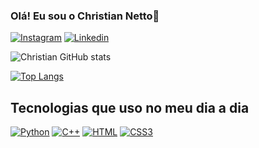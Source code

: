 

### Olá! Eu sou o Christian Netto👋

[![Instagram](https://img.shields.io/badge/Instagram-E4405F?style=for-the-badge&logo=instagram&logoColor=white)](https://www.instagram.com/christian_ntt/)
[![Linkedin](https://img.shields.io/badge/LinkedIn-0077B5?style=for-the-badge&logo=linkedin&logoColor=white)](https://www.linkedin.com/in/christian-netto/)


![Christian GitHub stats](https://github-readme-stats.vercel.app/api?username=ChristianNetto&show_icons=true&theme=dark)

[![Top Langs](https://github-readme-stats.vercel.app/api/top-langs/?username=ChristianNetto)]()

## Tecnologias que uso no meu dia a dia

[![Python](https://img.shields.io/badge/Python-3776AB?style=for-the-badge&logo=python&logoColor=white)]()
[![C++](https://img.shields.io/badge/C%2B%2B-00599C?style=for-the-badge&logo=c%2B%2B&logoColor=white)]()
[![HTML](https://img.shields.io/badge/HTML5-E34F26?style=for-the-badge&logo=html5&logoColor=white)]()
[![CSS3](https://img.shields.io/badge/CSS3-1572B6?style=for-the-badge&logo=css3&logoColor=white)]()
